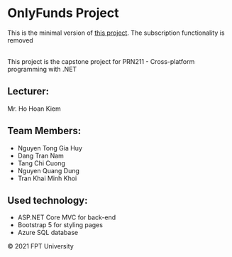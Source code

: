 # OnlyFunds Project

This is the minimal version of [this project](https://github.com/chicuong223/OnlyFunds-Maven). The subscription functionality is removed

<br>
This project is the capstone project for PRN211 - Cross-platform programming with .NET

## Lecturer:
Mr. Ho Hoan Kiem

## Team Members:
- Nguyen Tong Gia Huy
- Dang Tran Nam
- Tang Chi Cuong
- Nguyen Quang Dung
- Tran Khai Minh Khoi

## Used technology:
- ASP.NET Core MVC for back-end
- Bootstrap 5 for styling pages
- Azure SQL database

© 2021 FPT University

